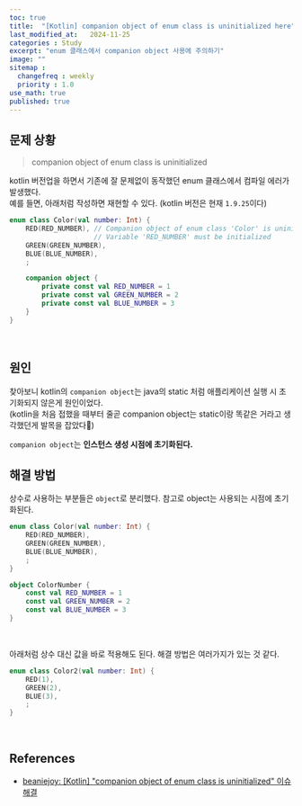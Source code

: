 ```yaml
---
toc: true
title:  "[Kotlin] companion object of enum class is uninitialized here"
last_modified_at:   2024-11-25
categories : Study
excerpt: "enum 클래스에서 companion object 사용에 주의하기"
image: ""
sitemap :
  changefreq : weekly
  priority : 1.0
use_math: true
published: true
---
```


## 문제 상황
> companion object of enum class is uninitialized

kotlin 버전업을 하면서 기존에 잘 문제없이 동작했던 enum 클래스에서 컴파일 에러가 발생했다.<br>
예를 들면, 아래처럼 작성하면 재현할 수 있다. (kotlin 버전은 현재 `1.9.25`이다)<br>
```kotlin
enum class Color(val number: Int) {
    RED(RED_NUMBER), // Companion object of enum class 'Color' is uninitialized here
                     // Variable 'RED_NUMBER' must be initialized
    GREEN(GREEN_NUMBER),
    BLUE(BLUE_NUMBER),
    ;

    companion object {
        private const val RED_NUMBER = 1
        private const val GREEN_NUMBER = 2
        private const val BLUE_NUMBER = 3
    }
}
```
<br>

## 원인
찾아보니 kotlin의 `companion object`는 java의 static 처럼 애플리케이션 실행 시 초기화되지 않은게 원인이었다. <br>
(kotlin을 처음 접했을 때부터 줄곧 companion object는 static이랑 똑같은 거라고 생각했던게 발목을 잡았다🥲)<br>

`companion object`는 **인스턴스 생성 시점에 초기화된다.**<br>

## 해결 방법
상수로 사용하는 부분들은 `object`로 분리했다. 참고로 object는 사용되는 시점에 초기화된다.<br>
```kotlin
enum class Color(val number: Int) {
    RED(RED_NUMBER),
    GREEN(GREEN_NUMBER),
    BLUE(BLUE_NUMBER),
    ;
}

object ColorNumber {
    const val RED_NUMBER = 1
    const val GREEN_NUMBER = 2
    const val BLUE_NUMBER = 3
}
```
<br>

아래처럼 상수 대신 값을 바로 적용해도 된다. 해결 방법은 여러가지가 있는 것 같다.<br>
```kotlin
enum class Color2(val number: Int) {
    RED(1),
    GREEN(2),
    BLUE(3),
    ;
}
```
<br>

## References
- [beaniejoy: [Kotlin] "companion object of enum class is uninitialized" 이슈 해결](https://beaniejoy.tistory.com/83)